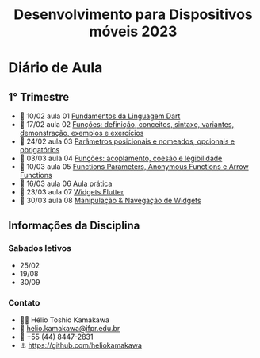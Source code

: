 <h1 align="center">Desenvolvimento para Dispositivos móveis 2023</h1>


# Diário de Aula 
## 1° Trimestre

* 📆 10/02 aula 01 [Fundamentos da Linguagem Dart](https://github.com/Pedrxx/DDM/tree/main/aula-01/fundamentos)
* 📆 17/02 aula 02 [Funções: definição, conceitos, sintaxe, variantes, demonstração, exemplos e exercícios](https://github.com/Pedrxx/DDM/tree/main/aula-02/funcoes)
* 📆 24/02 aula 03 [Parâmetros posicionais e nomeados, opcionais e obrigatórios](https://github.com/Pedrxx/DDM/tree/main/aula-03/parametros)
* 📆 03/03 aula 04 [Funções: acoplamento, coesão e legibilidade](https://github.com/Pedrxx/DDM/tree/main/aula-04/funcoes/bin)
* 📆 10/03 aula 05 [Functions Parameters, Anonymous Functions e Arrow Functions](https://github.com/Pedrxx/DDM/tree/main/aula-05/funcoes_parametros)
* 📆 16/03 aula 06 [Aula prática](https://github.com/Pedrxx/DDM/tree/main/aula-06/aula_pratica)
* 📆 23/03 aula 07 [Widgets Flutter](https://github.com/Pedrxx/DDM/tree/main/aula-07/widgets)
* 📆 30/03 aula 08 [Manipulação & Navegação de Widgets](https://github.com/Pedrxx/DDM/tree/main/aula-08/navega%C3%A7%C3%A3o-widgets/lib)

## Informações da Disciplina 

### Sabados letivos
* 25/02
* 19/08
* 30/09

### Contato 

* 👨‍🏫 Hélio Toshio Kamakawa
* 📧 helio.kamakawa@ifpr.edu.br
* 📱 +55 (44) 8447-2831
* ⚓ https://github.com/heliokamakawa

